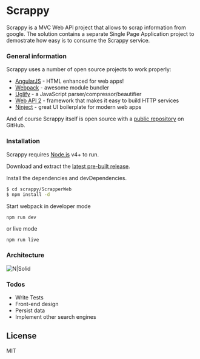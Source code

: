 # Scrappy

Scrappy is a MVC Web API project that allows to scrap information from google. The solution contains a separate Single Page Application project to demostrate how easy is to consume the Scrappy service.

### General information

Scrappy uses a number of open source projects to work properly:

* [AngularJS] - HTML enhanced for web apps!
* [Webpack] - awesome module bundler
* [Uglify] - a JavaScript parser/compressor/beautifier
* [Web API 2] - framework that makes it easy to build HTTP services
* [Ninject] - great UI boilerplate for modern web apps

And of course Scrappy itself is open source with a [public repository]
 on GitHub.

### Installation

Scrappy requires [Node.js](https://nodejs.org/) v4+ to run.

Download and extract the [latest pre-built release](https://github.com/joemccann/dillinger/releases).

Install the dependencies and devDependencies.

```sh
$ cd scrappy/ScrapperWeb
$ npm install -d
```

Start webpack in developer mode
```
npm run dev
```

or live mode
```
npm run live
```

### Architecture
![N|Solid](https://s18.postimg.io/es5hpy5yx/Scrappy_Architecture.png)

### Todos

 - Write Tests
 - Front-end design
 - Persist data
 - Implement other search engines

License
----

MIT

[//]: # (These are reference links used in the body of this note and get stripped out when the markdown processor does its job. There is no need to format nicely because it shouldn't be seen. Thanks SO - http://stackoverflow.com/questions/4823468/store-comments-in-markdown-syntax)


   [AngularJS]: <http://angularjs.org>
   [Webpack]: <https://webpack.github.io/>
   [Web API 2]: <http://www.asp.net/web-api/overview/getting-started-with-aspnet-web-api/tutorial-your-first-web-api>
   [Ninject]: <http://www.ninject.org/>
   [Uglify]: <https://github.com/mishoo/UglifyJS>

   [public repository]: <https://github.com/cr4dle/Scrappy.git>
